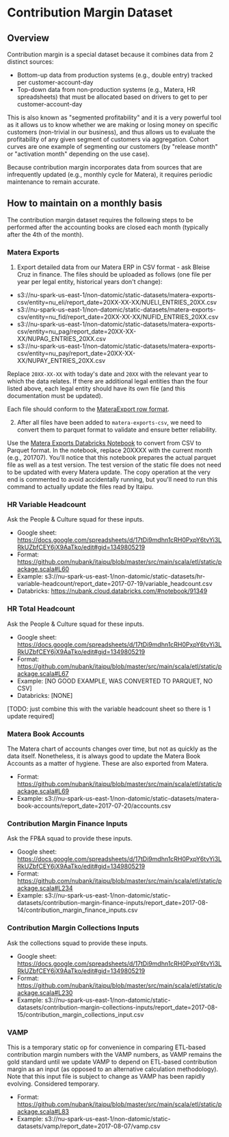 # Contribution Margin Dataset

## Overview

Contribution margin is a special dataset because it combines data from 2 distinct sources:
* Bottom-up data from production systems (e.g., double entry) tracked per customer-account-day
* Top-down data from non-production systems (e.g., Matera, HR spreadsheets) that must be allocated based on drivers to get to per customer-account-day

This is also known as "segmented profitability" and it is a very powerful tool as it allows us to know whether we are making or losing money on specific customers (non-trivial in our business), and thus allows us to evaluate the profitability of any given segment of customers via aggregation.  Cohort curves are one example of segmenting our customers (by "release month" or "activation month" depending on the use case).

Because contribution margin incorporates data from sources that are infrequently updated (e.g., monthly cycle for Matera), it requires periodic maintenance to remain accurate.


## How to maintain on a monthly basis

The contribution margin dataset requires the following steps to be performed after the accounting books are closed each month (typically after the 4th of the month).


### Matera Exports

1) Export detailed data from our Matera ERP in CSV format - ask Bleise Cruz in finance.  The files should be uploaded as follows (one file per year per legal entity, historical years don't change):
* s3://nu-spark-us-east-1/non-datomic/static-datasets/matera-exports-csv/entity=nu_eli/report_date=20XX-XX-XX/NUELI_ENTRIES_20XX.csv
* s3://nu-spark-us-east-1/non-datomic/static-datasets/matera-exports-csv/entity=nu_fid/report_date=20XX-XX-XX/NUFID_ENTRIES_20XX.csv
* s3://nu-spark-us-east-1/non-datomic/static-datasets/matera-exports-csv/entity=nu_pag/report_date=20XX-XX-XX/NUPAG_ENTRIES_20XX.csv
* s3://nu-spark-us-east-1/non-datomic/static-datasets/matera-exports-csv/entity=nu_pay/report_date=20XX-XX-XX/NUPAY_ENTRIES_20XX.csv

Replace `20XX-XX-XX` with today's date and `20XX` with the relevant year to which the data relates.  If there are additional legal entities than the four listed above, each legal entity should have its own file (and this documentation must be updated).

Each file should conform to the [MateraExport row format](https://github.com/nubank/itaipu/blob/master/src/main/scala/etl/static/package.scala#L28).

2) After all files have been added to `matera-exports-csv`, we need to convert them to parquet format to validate and ensure better reliability.

Use the [Matera Exports Databricks Notebook](https://nubank.cloud.databricks.com/#notebook/102350) to convert from CSV to Parquet format.  In the notebook, replace 20XXXX with the current month (e.g., 201707).  You'll notice that this notebook prepares the actual parquet file as well as a test version.  The test version of the static file does not need to be updated with every Matera update.  The copy operation at the very end is commented to avoid accidentally running, but you'll need to run this command to actually update the files read by Itaipu.


### HR Variable Headcount

Ask the People & Culture squad for these inputs.

  * Google sheet: https://docs.google.com/spreadsheets/d/17tDi9mdhn1cRH0PxpY6tvYi3LRkUZbfCEY6jX9AaTko/edit#gid=1349805219
  * Format: https://github.com/nubank/itaipu/blob/master/src/main/scala/etl/static/package.scala#L60
  * Example: s3://nu-spark-us-east-1/non-datomic/static-datasets/hr-variable-headcount/report_date=2017-07-19/variable_headcount.csv
  * Databricks: https://nubank.cloud.databricks.com/#notebook/91349


### HR Total Headcount

Ask the People & Culture squad for these inputs.

  * Google sheet: https://docs.google.com/spreadsheets/d/17tDi9mdhn1cRH0PxpY6tvYi3LRkUZbfCEY6jX9AaTko/edit#gid=1349805219
  * Format: https://github.com/nubank/itaipu/blob/master/src/main/scala/etl/static/package.scala#L67
  * Example: [NO GOOD EXAMPLE, WAS CONVERTED TO PARQUET, NO CSV]
  * Databricks: [NONE]

[TODO: just combine this with the variable headcount sheet so there is 1 update required]


### Matera Book Accounts

The Matera chart of accounts changes over time, but not as quickly as the data itself.  Nonetheless, it is always good to update the Matera Book Accounts as a matter of hygiene.  These are also exported from Matera.

  * Format: https://github.com/nubank/itaipu/blob/master/src/main/scala/etl/static/package.scala#L69
  * Example: s3://nu-spark-us-east-1/non-datomic/static-datasets/matera-book-accounts/report_date=2017-07-20/accounts.csv


### Contribution Margin Finance Inputs

Ask the FP&A squad to provide these inputs.

  * Google sheet: https://docs.google.com/spreadsheets/d/17tDi9mdhn1cRH0PxpY6tvYi3LRkUZbfCEY6jX9AaTko/edit#gid=1349805219
  * Format: https://github.com/nubank/itaipu/blob/master/src/main/scala/etl/static/package.scala#L234
  * Example: s3://nu-spark-us-east-1/non-datomic/static-datasets/contribution-margin-finance-inputs/report_date=2017-08-14/contribution_margin_finance_inputs.csv


### Contribution Margin Collections Inputs

Ask the collections squad to provide these inputs.

  * Google sheet: https://docs.google.com/spreadsheets/d/17tDi9mdhn1cRH0PxpY6tvYi3LRkUZbfCEY6jX9AaTko/edit#gid=1349805219
  * Format: https://github.com/nubank/itaipu/blob/master/src/main/scala/etl/static/package.scala#L230
  * Example: s3://nu-spark-us-east-1/non-datomic/static-datasets/contribution-margin-collections-inputs/report_date=2017-08-15/contribution_margin_collections_input.csv


### VAMP

This is a temporary static op for convenience in comparing ETL-based contribution margin numbers with the VAMP numbers, as VAMP remains the gold standard until we update VAMP to depend on ETL-based contribution margin as an input (as opposed to an alternative calculation methodology).  Note that this input file is subject to change as VAMP has been rapidly evolving.  Considered temporary.

  * Format: https://github.com/nubank/itaipu/blob/master/src/main/scala/etl/static/package.scala#L83
  * Example: s3://nu-spark-us-east-1/non-datomic/static-datasets/vamp/report_date=2017-08-07/vamp.csv
